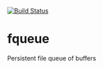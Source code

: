 [![Build Status](https://travis-ci.org/niXman/fqueue.svg?branch=master)](https://travis-ci.org/niXman/fqueue)

# fqueue
Persistent file queue of buffers
